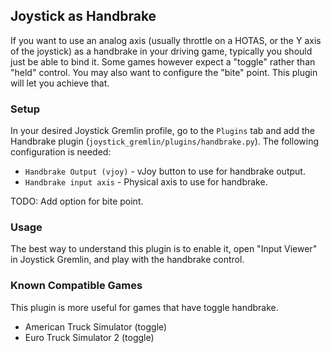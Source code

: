 ## Joystick as Handbrake

If you want to use an analog axis (usually throttle on a HOTAS, or the Y axis of
the joystick) as a handbrake in your driving game,
typically you should just be able to bind it. Some games however expect
a "toggle" rather than "held" control. You may also want to configure the
"bite" point. This plugin will let you achieve that.

### Setup

In your desired Joystick Gremlin profile, go to the `Plugins` tab and add
the Handbrake plugin (`joystick_gremlin/plugins/handbrake.py`). The following
configuration is needed:

*   `Handbrake Output (vjoy)` - vJoy button to use for handbrake output.
*   `Handbrake input axis` - Physical axis to use for handbrake.

TODO: Add option for bite point.

### Usage

The best way to understand this plugin is to enable it, open "Input Viewer"
in Joystick Gremlin, and play with the handbrake control.

### Known Compatible Games

This plugin is more useful for games that have toggle handbrake.

*   American Truck Simulator (toggle)
*   Euro Truck Simulator 2 (toggle)
